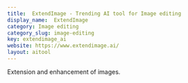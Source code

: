 ```yaml
---
title:  ExtendImage - Trending AI tool for Image editing
display_name:  ExtendImage
category: Image editing
category_slug: image-editing
key: extendimage_ai
website: https://www.extendimage.ai/
layout: aitool
---
```


Extension and enhancement of images.
